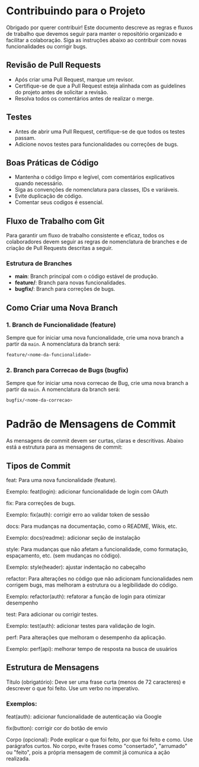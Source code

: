 # Contribuindo para o Projeto

Obrigado por querer contribuir! Este documento descreve as regras e fluxos de trabalho que devemos seguir para manter o repositório organizado e facilitar a colaboração.
Siga as instruções abaixo ao contribuir com novas funcionalidades ou corrigir bugs.

## Revisão de Pull Requests
- Após criar uma Pull Request, marque um revisor.
- Certifique-se de que a Pull Request esteja alinhada com as guidelines do projeto antes de solicitar a revisão.
- Resolva todos os comentários antes de realizar o merge.

## Testes
- Antes de abrir uma Pull Request, certifique-se de que todos os testes passam.
- Adicione novos testes para funcionalidades ou correções de bugs.

## Boas Práticas de Código
- Mantenha o código limpo e legível, com comentários explicativos quando necessário.
- Siga as convenções de nomenclatura para classes, IDs e variáveis.
- Evite duplicação de código.
- Comentar seus codigos é essencial.

## Fluxo de Trabalho com Git

Para garantir um fluxo de trabalho consistente e eficaz, todos os colaboradores devem seguir as regras de nomenclatura de branches e de criação de Pull Requests descritas a seguir.

### Estrutura de Branches

- **main**: Branch principal com o código estável de produção.
- **feature/<nome>**: Branch para novas funcionalidades.
- **bugfix/<nome>**: Branch para correções de bugs.

## Como Criar uma Nova Branch

### 1. Branch de Funcionalidade (feature)

Sempre que for iniciar uma nova funcionalidade, crie uma nova branch a partir da `main`. A nomenclatura da branch será:

```bash
feature/<nome-da-funcionalidade>
```
### 2. Branch para Correcao de Bugs (bugfix)

Sempre que for iniciar uma nova correcao de Bug, crie uma nova branch a partir da `main`. A nomenclatura da branch será:

```bash
bugfix/<nome-da-correcao>
```

# Padrão de Mensagens de Commit
As mensagens de commit devem ser curtas, claras e descritivas. Abaixo está a estrutura para as mensagens de commit:

## Tipos de Commit
feat: Para uma nova funcionalidade (feature).

Exemplo: feat(login): adicionar funcionalidade de login com OAuth

fix: Para correções de bugs.

Exemplo: fix(auth): corrigir erro ao validar token de sessão

docs: Para mudanças na documentação, como o README, Wikis, etc.

Exemplo: docs(readme): adicionar seção de instalação

style: Para mudanças que não afetam a funcionalidade, como formatação, espaçamento, etc. (sem mudanças no código).

Exemplo: style(header): ajustar indentação no cabeçalho

refactor: Para alterações no código que não adicionam funcionalidades nem corrigem bugs, mas melhoram a estrutura ou a legibilidade do código.

Exemplo: refactor(auth): refatorar a função de login para otimizar desempenho

test: Para adicionar ou corrigir testes.

Exemplo: test(auth): adicionar testes para validação de login.

perf: Para alterações que melhoram o desempenho da aplicação.

Exemplo: perf(api): melhorar tempo de resposta na busca de usuários

## Estrutura de Mensagens
Título (obrigatório): Deve ser uma frase curta (menos de 72 caracteres) e descrever o que foi feito. Use um verbo no imperativo.

### Exemplos:

feat(auth): adicionar funcionalidade de autenticação via Google

fix(button): corrigir cor do botão de envio

Corpo (opcional): Pode explicar o que foi feito, por que foi feito e como. Use parágrafos curtos.
No corpo, evite frases como "consertado", "arrumado" ou "feito", pois a própria mensagem de commit já comunica a ação realizada.